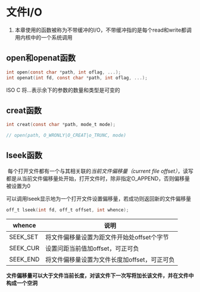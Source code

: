 # 文件I/O

1. 本章使用的函数被称为不带缓冲的I/O，不带缓冲指的是每个read和write都调用内核中的一个系统调用

## open和openat函数

```c
int open(const char *path, int oflag, ...);
int openat(int fd, const char *path, int oflag, ...);
```

ISO C 将...表示余下的参数的数量和类型是可变的



## creat函数

```c
int creat(const char *path, mode_t mode);

// open(path, O_WRONLY|O_CREAT|o_TRUNC, mode)
```



## lseek函数

​	每个打开文件都有一个与其相关联的*当前文件偏移量（current file offset）*，读写都是从当前文件偏移量处开始，打开文件时，除非指定O_APPEND，否则偏移量被设置为0

​	可以调用lseek显示地为一个打开文件设置偏移量，若成功则返回新的文件偏移量

```c
off_t lseek(int fd, off_t offset, int whence);
```

| whence   | 说明                                         |
| -------- | -------------------------------------------- |
| SEEK_SET | 将文件偏移量设置为距文件开始处offset个字节   |
| SEEK_CUR | 设置问距当前值加offset，可正可负             |
| SEEK_END | 将文件偏移量设置为文件长度加offset，可正可负 |

**文件偏移量可以大于文件当前长度，对该文件下一次写将加长该文件，并在文件中构成一个空洞**